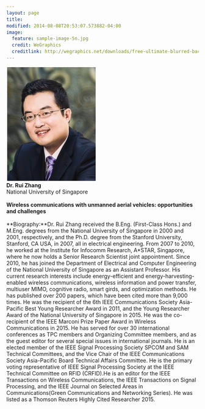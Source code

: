 ```yaml
---
layout: page
title: 
modified: 2014-08-08T20:53:07.573882-04:00
image:
  feature: sample-image-5n.jpg
  credit: WeGraphics
  creditlink: http://wegraphics.net/downloads/free-ultimate-blurred-background-pack/
---
```


![](https://github.com/maxxx437/hsrcom2016/blob/gh-pages/images/RuiZhang.JPG)
<br>
**Dr. Rui Zhang**<br>
National University of Singapore
<br>
<br>
**Wireless communications with unmanned aerial vehicles: opportunities and challenges**
<br>
<br>
**Biography:**Dr. Rui Zhang received the B.Eng. (First-Class Hons.) and M.Eng. degrees from the National University of Singapore in 2000 and 2001, respectively, and the Ph.D. degree from the Stanford University, Stanford, CA USA, in 2007, all in electrical engineering. From 2007 to 2010, he worked at the Institute for Infocomm Research, A*STAR, Singapore, where he now holds a Senior Research Scientist joint appointment. Since 2010, he has joined the Department of Electrical and Computer Engineering of the National University of Singapore as an Assistant Professor. His current research interests include energy-efficient and energy-harvesting-enabled wireless communications, wireless information and power transfer, multiuser MIMO, cognitive radio, smart girds, and optimization methods. He has published over 200 papers, which have been cited more than 9,000 times. He was the recipient of the 6th IEEE Communications Society Asia-Pacific Best Young Researcher Award in 2011, and the Young Researcher Award of the National University of Singapore in 2015. He was the co-recipient of the IEEE Marconi Prize Paper Award in Wireless Communications in 2015. He has served for over 30 international conferences as TPC members and Organizing Committee members, and as the guest editor for several special issues in international journals. He is an elected member of the IEEE Signal Processing Society SPCOM and SAM Technical Committees, and the Vice Chair of the IEEE Communications Society Asia-Pacific Board Technical Affairs Committee. He is the primary voting representative of IEEE Signal Processing Society at the IEEE Technical Committee on RFID (CRFID).He is an editor for the IEEE Transactions on Wireless Communications, the IEEE Transactions on Signal Processing, and the IEEE Journal on Selected Areas in Communications(Green Communications and Networking Series). He was listed as a Thomson Reuters Highly Cited Researcher 2015. 
